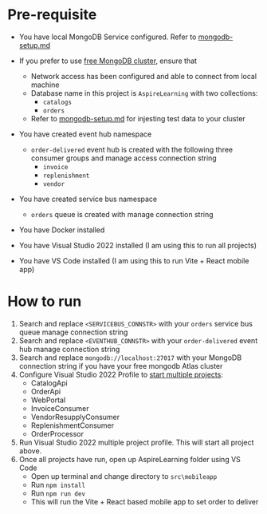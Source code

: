 # Pre-requisite
- You have local MongoDB Service configured. Refer to [mongodb-setup.md](mongodb_local_setup\mongodb-setup.md)
- If you prefer to use [free MongoDB cluster](https://www.mongodb.com/cloud/atlas/register?utm_source=google&utm_campaign=search_gs_pl_evergreen_atlas_core-high-int_prosp-brand_gic-null_ww-tier4_ps-all_desktop_eng_lead&utm_term=atlas%20mongodb&utm_medium=cpc_paid_search&utm_ad=p&utm_ad_campaign_id=22031347578&adgroup=173739098633&cq_cmp=22031347578&gad_source=1&gad_campaignid=22031347578&gbraid=0AAAAADQ1403kzPOO6bPF2YQ0jzuhSc7zx&gclid=Cj0KCQjwtMHEBhC-ARIsABua5iTo1BirJE8jZU54QhR6DBU2NAB7uDvcbhQfxWWwm5A3Sib1W-QrW1QaAn_8EALw_wcB), ensure that
  - Network access has been configured and able to connect from local machine
  - Database name in this project is `AspireLearning` with two collections:
    - `catalogs`
    - `orders`
  - Refer to [mongodb-setup.md](mongodb_local_setup\mongodb-setup.md) for injesting test data to your cluster
- You have created event hub namespace
  - `order-delivered` event hub is created with the following three consumer groups and manage access connection string
    - `invoice`
    - `replenishment`
    - `vendor`
- You have created service bus namespace
  - `orders` queue is created with manage connection string

- You have Docker installed
- You have Visual Studio 2022 installed (I am using this to run all projects)
- You have VS Code installed (I am using this to run Vite + React mobile app)


# How to run
1. Search and replace `<SERVICEBUS_CONNSTR>` with your `orders` service bus queue manage connection string
2. Search and replace `<EVENTHUB_CONNSTR>` with your `order-delivered` event hub manage connection string
3. Search and replace `mongodb://localhost:27017` with your MongoDB connection string if you have your free mongodb Atlas cluster
4. Configure Visual Studio 2022 Profile to [start multiple projects](https://learn.microsoft.com/en-us/visualstudio/ide/how-to-set-multiple-startup-projects?view=vs-2022):
   - CatalogApi
   - OrderApi
   - WebPortal
   - InvoiceConsumer
   - VendorResupplyConsumer
   - ReplenishmentConsumer
   - OrderProcessor
5. Run Visual Studio 2022 multiple project profile. This will start all project above.
6. Once all projects have run, open up AspireLearning folder using VS Code
   - Open up terminal and change directory to `src\mobileapp`
   - Run `npm install`
   - Run `npm run dev`
   - This will run the Vite + React based mobile app to set order to deliver